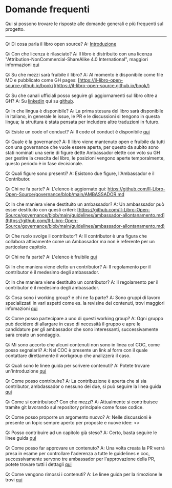 # Domande frequenti

Qui si possono trovare le risposte alle domande generali e più frequenti sul progetto.

---

Q: Di cosa parla il libro open source?
A: [Introduzione](https://github.com/Il-Libro-Open-Source/book/blob/main/docs/it/introduzione.md)

Q: Con che licenza è rilasciato?
A: Il libro è distribuito con una licenza "Attribution-NonCommercial-ShareAlike 4.0 International", maggiori informazioni [qui](https://github.com/Il-Libro-Open-Source/book/blob/main/LICENSE.md)

Q: Su che mezzi sarà fruibile il libro?
A: Al momento è disponibile come file MD e pubblicato come GH pages: [https://il-libro-open-source.github.io/book/](https://il-libro-open-source.github.io/book/)

Q: Su che canali ufficiali posso seguire gli aggiornamenti sul libro oltre a GH?
A: Su [linkedin](https://www.linkedin.com/company/il-libro-open-source) qui su [github](https://github.com/Il-Libro-Open-Source).

Q: In che lingua è disponibile?
A: La prima stesura del libro sarà disponibile in italiano, in generale le issue, le PR e le discussioni si tengono in questa lingua; la struttura è stata pensata per includere altre traduzioni in futuro.

Q: Esiste un code of conduct?
A: Il code of conduct è disponibile [qui](https://github.com/Il-Libro-Open-Source/book/blob/main/CODE_OF_CONDUCT.md)

Q: Quale è la governance?
A: Il libro viene mantenuto open e fruibile da tutti con una governance che vuole essere aperta, per questo da subito sono stati nominati una serie di figure dette Ambassador elette con voto su GH per gestire la crescita del libro, le posizioni vengono aperte temporalmente, questo periodo è in fase decisionale.

Q: Quali figure sono presenti?
A: Esistono due figure, l'Ambassador e il Contributor.

Q: Chi ne fa parte?
A: L'elenco è aggiornato qui: https://github.com/Il-Libro-Open-Source/governance/blob/main/AMBASSADOR.md

Q: In che maniera viene destituito un ambassador?
A: Un ambasssador può esser destituito con questi criteri: [https://github.com/Il-Libro-Open-Source/governance/blob/main/guidelines/ambassador-allontanamento.md](https://github.com/Il-Libro-Open-Source/governance/blob/main/guidelines/ambassador-allontanamento.md)

Q: Che ruolo svolge il contributor?
A: Il contributor è una figura che collabora attivamente come un Ambassador ma non è referente per un particolare capitolo.

Q: Chi ne fa parte?
A: L'elenco è fruibile [qui](https://github.com/Il-Libro-Open-Source/governance/blob/main/CONTRIBUTOR.md)

Q: In che maniera viene eletto un contributor?
A: Il regolamento per il contributor è il medesimo degli ambassador.

Q: In che maniera viene destituito un contributor?
A: Il regolamento per il contributor è il medesimo degli ambassador.

Q: Cosa sono i working group? e chi ne fa parte?
A: Sono gruppi di lavoro specializzati in vari aspetti come es. la revisine dei contenuti, trovi maggiori infomazioni [qui ](https://github.com/Il-Libro-Open-Source/governance/blob/main/WG.md)

Q: Come posso partecipare a uno di questi working group?
A: Ogni gruppo può decidere di allargare in caso di necessità il gruppo e apre le candidature per gli ambassador che sono interessanti, successivamente sarà creato un sondaggio.

Q: Mi sono accorto che alcuni contenuti non sono in linea col COC, come posso segnalarli?
A: Nel COC è presente un link al form con il quale contattare direttamente il workgroup che analizzerà il caso.

Q: Quali sono le linee guida per scrivere contenuti?
A: Potete trovare un'introduzione [qui](https://github.com/Il-Libro-Open-Source/book/blob/main/GUIDELINES.md)

Q: Come posso contribuire?
A: La contribuzione è aperta che si sia contributor, ambdassador o nessuno dei due, si può seguire la linea guida [qui](https://github.com/Il-Libro-Open-Source/book/blob/main/GUIDELINES-CONTENUTI.md)

Q: Come si contribuisce? Con che mezzi?
A: Attualmente si contribuisce tramite git lavorando sul repository principale come fosse codice.

Q: Come posso proporre un argomento nuovo?
A: Nelle discussioni è presente un topic sempre aperto per proposte e nuove idee: <<link>>

Q: Posso contribuire ad un capitolo già steso?
A: Certo, basta seguire le linee guida [qui](https://github.com/Il-Libro-Open-Source/book/blob/main/GUIDELINES-CONTENUTI.md)

Q: Come posso far approvare un contenuto?
A: Una volta creata la PR verrà presa in esame per controllare l'aderenza a tutte le guidelines e coc, successivamente servono tre ambassador per l'approvazione della PR, potete trovare tutti i dettagli [qui](https://github.com/Il-Libro-Open-Source/book/blob/main/GUIDELINES-CONTENUTI.md)

Q: Come vengono rimossi i contenuti?
A: Le linee guida per la rimozione le trovi [qui](https://github.com/Il-Libro-Open-Source/governance/blob/main/guidelines/rimozione-contenuti.md)

